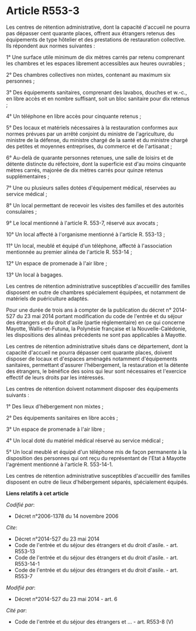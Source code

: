 # Article R553-3

Les centres de rétention administrative, dont la capacité d'accueil ne pourra pas dépasser cent quarante places, offrent aux
étrangers retenus des équipements de type hôtelier et des prestations de restauration collective. Ils répondent aux normes
suivantes : 

1° Une surface utile minimum de dix mètres carrés par retenu comprenant les chambres et les espaces librement accessibles aux
heures ouvrables ; 

2° Des chambres collectives non mixtes, contenant au maximum six personnes ; 

3° Des équipements sanitaires, comprenant des lavabos, douches et w.-c., en libre accès et en nombre suffisant, soit un bloc
sanitaire pour dix retenus ; 

4° Un téléphone en libre accès pour cinquante retenus ; 

5° Des locaux et matériels nécessaires à la restauration conformes aux normes prévues par un arrêté conjoint du ministre de
l'agriculture, du ministre de la défense, du ministre chargé de la santé et du ministre chargé des petites et moyennes
entreprises, du commerce et de l'artisanat ; 

6° Au-delà de quarante personnes retenues, une salle de loisirs et de détente distincte du réfectoire, dont la superficie est
d'au moins cinquante mètres carrés, majorée de dix  mètres carrés pour quinze retenus supplémentaires ; 

7° Une ou plusieurs salles dotées d'équipement médical, réservées au service médical ; 

8° Un local permettant de recevoir les visites des familles et des autorités consulaires ; 

9° Le local mentionné à l'article R. 553-7, réservé aux avocats ; 

10° Un local affecté à l'organisme mentionné à l'article R. 553-13 ; 

11° Un local, meublé et équipé d'un téléphone, affecté à l'association mentionnée au premier alinéa de l'article R. 553-14 ; 

12° Un espace de promenade à l'air libre ; 

13° Un local à bagages. 

Les centres de rétention administrative susceptibles d'accueillir des familles disposent en outre de chambres spécialement
équipées, et notamment de matériels de puériculture adaptés. 

Pour une durée de trois ans à compter de la publication du décret n° 2014-527 du 23 mai 2014 portant modification du code de
l'entrée et du séjour des étrangers et du droit d'asile (partie réglementaire) en ce qui concerne Mayotte, Wallis-et-Futuna,
la Polynésie française et la Nouvelle-Calédonie, les dispositions des alinéas précédents ne sont pas applicables à Mayotte. 

Les centres de rétention administrative situés dans ce département, dont la capacité d'accueil ne pourra dépasser cent
quarante places, doivent disposer de locaux et d'espaces aménagés notamment d'équipements sanitaires, permettant d'assurer
l'hébergement, la restauration et la détente des étrangers, le bénéfice des soins qui leur sont nécessaires et l'exercice
effectif de leurs droits par les intéressés. 

Les centres de rétention doivent notamment disposer des équipements suivants : 

1° Des lieux d'hébergement non mixtes ; 

2° Des équipements sanitaires en libre accès ; 

3° Un espace de promenade à l'air libre ; 

4° Un local doté du matériel médical réservé au service médical ; 

5° Un local meublé et équipé d'un téléphone mis de façon permanente à la disposition des personnes qui ont reçu du
représentant de l'Etat à Mayotte l'agrément mentionné à l'article R. 553-14-1. 

Les centres de rétention administrative susceptibles d'accueillir des familles disposent en outre de lieux d'hébergement
séparés, spécialement équipés.

**Liens relatifs à cet article**

_Codifié par_:

  - Décret n°2006-1378 du 14 novembre 2006

_Cite_:

  - Décret n°2014-527 du 23 mai 2014
  - Code de l'entrée et du séjour des étrangers et du droit d'asile. - art. R553-13
  - Code de l'entrée et du séjour des étrangers et du droit d'asile. - art. R553-14-1
  - Code de l'entrée et du séjour des étrangers et du droit d'asile. - art. R553-7

_Modifié par_:

  - Décret n°2014-527 du 23 mai 2014 - art. 6

_Cité par_:

  - Code de l'entrée et du séjour des étrangers et ... - art. R553-8 (V)
